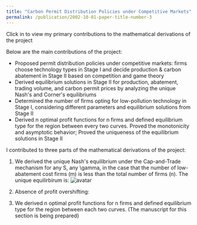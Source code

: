 ```yaml
---
title: "Carbon Permit Distribution Policies under Competitive Markets"
permalink: /publication/2002-10-01-paper-title-number-3
---
```

Click in to view my primary contributions to the mathematical derivations of the project

Below are the main contributions of the project:
* Proposed permit distribution policies under competitive markets: firms choose technology types in Stage I and decide production & carbon abatement in Stage II based on competition and game theory
* Derived equilibrium solutions in Stage II for production, abatement, trading volume, and carbon permit prices by analyzing the unique Nash's and Corner's equilibriums
* Determined the number of firms opting for low-pollution technology in Stage I, considering different parameters and equilibrium solutions from Stage II
* Derived n optimal profit functions for n firms and defined equilibrium type for the region between every two curves. Proved the monotonicity and asymptotic behavior; Proved the uniqueness of the equilibrium solutions in Stage II

I contributed to three parts of the mathematical derivations of the project:
1. We derived the unique Nash's equilibrium under the Cap-and-Trade mechanism for any S, any \gamma, in the case that the number of low-abatement cost firms (m) is less than the total number of firms (n). The unique equilirbirum is:
![avatar](derivations1.jpg)

2. Absence of profit overshifting:

3. We derived n optimal profit functions for n firms and defined equilibrium type for the region between each two curves. (The manuscript for this section is being prepared)
